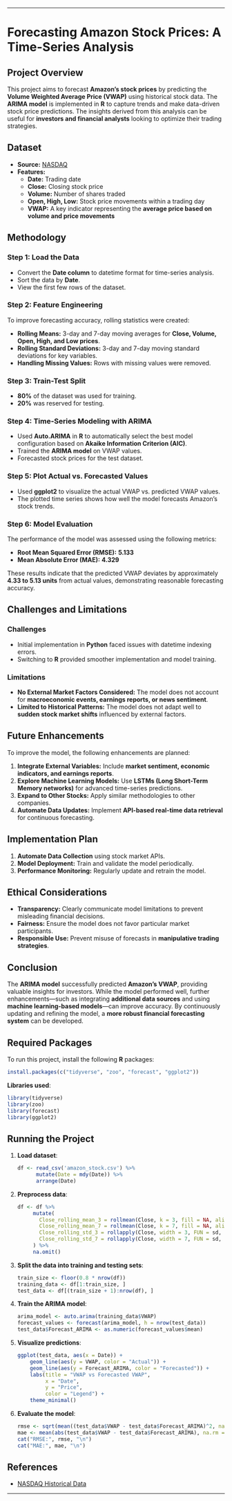 
---

# **Forecasting Amazon Stock Prices: A Time-Series Analysis**

## **Project Overview**
This project aims to forecast **Amazon’s stock prices** by predicting the **Volume Weighted Average Price (VWAP)** using historical stock data. The **ARIMA model** is implemented in **R** to capture trends and make data-driven stock price predictions. The insights derived from this analysis can be useful for **investors and financial analysts** looking to optimize their trading strategies.

## **Dataset**
- **Source:** [NASDAQ](https://www.nasdaq.com/market-activity/stocks/amzn/historical)
- **Features:**
  - **Date:** Trading date
  - **Close:** Closing stock price
  - **Volume:** Number of shares traded
  - **Open, High, Low:** Stock price movements within a trading day
  - **VWAP:** A key indicator representing the **average price based on volume and price movements**

## **Methodology**
### **Step 1: Load the Data**
- Convert the **Date column** to datetime format for time-series analysis.
- Sort the data by **Date**.
- View the first few rows of the dataset.

### **Step 2: Feature Engineering**
To improve forecasting accuracy, rolling statistics were created:
- **Rolling Means:** 3-day and 7-day moving averages for **Close, Volume, Open, High, and Low prices**.
- **Rolling Standard Deviations:** 3-day and 7-day moving standard deviations for key variables.
- **Handling Missing Values:** Rows with missing values were removed.

### **Step 3: Train-Test Split**
- **80%** of the dataset was used for training.
- **20%** was reserved for testing.

### **Step 4: Time-Series Modeling with ARIMA**
- Used **Auto.ARIMA** in **R** to automatically select the best model configuration based on **Akaike Information Criterion (AIC)**.
- Trained the **ARIMA model** on VWAP values.
- Forecasted stock prices for the test dataset.

### **Step 5: Plot Actual vs. Forecasted Values**
- Used **ggplot2** to visualize the actual VWAP vs. predicted VWAP values.
- The plotted time series shows how well the model forecasts Amazon’s stock trends.

### **Step 6: Model Evaluation**
The performance of the model was assessed using the following metrics:
- **Root Mean Squared Error (RMSE):** **5.133**
- **Mean Absolute Error (MAE):** **4.329**

These results indicate that the predicted VWAP deviates by approximately **4.33 to 5.13 units** from actual values, demonstrating reasonable forecasting accuracy.

## **Challenges and Limitations**
### **Challenges**
- Initial implementation in **Python** faced issues with datetime indexing errors.
- Switching to **R** provided smoother implementation and model training.

### **Limitations**
- **No External Market Factors Considered:** The model does not account for **macroeconomic events, earnings reports, or news sentiment**.
- **Limited to Historical Patterns:** The model does not adapt well to **sudden stock market shifts** influenced by external factors.

## **Future Enhancements**
To improve the model, the following enhancements are planned:
1. **Integrate External Variables:** Include **market sentiment, economic indicators, and earnings reports**.
2. **Explore Machine Learning Models:** Use **LSTMs (Long Short-Term Memory networks)** for advanced time-series predictions.
3. **Expand to Other Stocks:** Apply similar methodologies to other companies.
4. **Automate Data Updates:** Implement **API-based real-time data retrieval** for continuous forecasting.

## **Implementation Plan**
1. **Automate Data Collection** using stock market APIs.
2. **Model Deployment:** Train and validate the model periodically.
3. **Performance Monitoring:** Regularly update and retrain the model.

## **Ethical Considerations**
- **Transparency:** Clearly communicate model limitations to prevent misleading financial decisions.
- **Fairness:** Ensure the model does not favor particular market participants.
- **Responsible Use:** Prevent misuse of forecasts in **manipulative trading strategies**.

## **Conclusion**
The **ARIMA model** successfully predicted **Amazon’s VWAP**, providing valuable insights for investors. While the model performed well, further enhancements—such as integrating **additional data sources** and using **machine learning-based models**—can improve accuracy. By continuously updating and refining the model, a **more robust financial forecasting system** can be developed.

## **Required Packages**
To run this project, install the following **R** packages:
```r
install.packages(c("tidyverse", "zoo", "forecast", "ggplot2"))
```

**Libraries used**:
```r
library(tidyverse)
library(zoo)
library(forecast)
library(ggplot2)
```

## **Running the Project**
1. **Load dataset**:
   ```r
   df <- read_csv('amazon_stock.csv') %>%
         mutate(Date = mdy(Date)) %>%
         arrange(Date)
   ```
2. **Preprocess data**:
   ```r
   df <- df %>%
        mutate(
          Close_rolling_mean_3 = rollmean(Close, k = 3, fill = NA, align = "right"),
          Close_rolling_mean_7 = rollmean(Close, k = 7, fill = NA, align = "right"),
          Close_rolling_std_3 = rollapply(Close, width = 3, FUN = sd, fill = NA, align = "right"),
          Close_rolling_std_7 = rollapply(Close, width = 7, FUN = sd, fill = NA, align = "right")
        ) %>%
        na.omit()
   ```
3. **Split the data into training and testing sets**:
   ```r
   train_size <- floor(0.8 * nrow(df))
   training_data <- df[1:train_size, ]
   test_data <- df[(train_size + 1):nrow(df), ]
   ```
4. **Train the ARIMA model**:
   ```r
   arima_model <- auto.arima(training_data$VWAP)
   forecast_values <- forecast(arima_model, h = nrow(test_data))
   test_data$Forecast_ARIMA <- as.numeric(forecast_values$mean)
   ```
5. **Visualize predictions**:
   ```r
   ggplot(test_data, aes(x = Date)) +
       geom_line(aes(y = VWAP, color = "Actual")) +
       geom_line(aes(y = Forecast_ARIMA, color = "Forecasted")) +
       labs(title = "VWAP vs Forecasted VWAP",
            x = "Date",
            y = "Price",
            color = "Legend") +
       theme_minimal()
   ```
6. **Evaluate the model**:
   ```r
   rmse <- sqrt(mean((test_data$VWAP - test_data$Forecast_ARIMA)^2, na.rm = TRUE))
   mae <- mean(abs(test_data$VWAP - test_data$Forecast_ARIMA), na.rm = TRUE)
   cat("RMSE:", rmse, "\n")
   cat("MAE:", mae, "\n")
   ```

## **References**
- [NASDAQ Historical Data](https://www.nasdaq.com/market-activity/stocks/amzn/historical)

---
